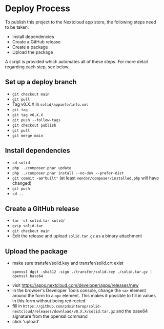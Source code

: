 # Deploy Process

To publish this project to the Nextcloud app store, the following steps need to be taken:

- Install dependencies
- Create a GitHub release
- Create a package
- Upload the package

A script is provided which automates all of these steps. 
For more detail regarding each step, see below.

## Set up a deploy branch

- `git checkout main`
- `git pull`
- Tag v0.X.X in `solid/appinfo/info.xml`
- `git tag`
- `git tag v0.X.X`
- `git push --follow-tags`
- `git checkout publish`
- `git pull`
- `git merge main`

## Install dependencies

- `cd solid`
- `php ../composer.phar update`
- `php ../composer.phar install --no-dev --prefer-dist`
- `git commit -am"built"` (at least `vendor/composer/installed.php` will have changed)
- `git push`
- `cd ..`

## Create a GitHub release

- `tar -cf solid.tar solid/`
- `gzip solid.tar`
- `git checkout main`
- Edit the release and upload `solid.tar.gz` as a binary attachment

## Upload the package

- make sure transfer/solid.key and transfer/solid.crt exist
  ```
  openssl dgst -sha512 -sign ./transfer/solid.key ./solid.tar.gz | openssl base64
  ```
- visit https://apps.nextcloud.com/developer/apps/releases/new
- In the browser's Developer Tools console, change the `<a>` element around the form to a `<p>` element. This makes it possible to fill in values in this form without being redirected
- fill in `https://github.com/pdsinterop/solid-nextcloud/releases/download/v0.X.X/solid.tar.gz` and the base64 signature from the openssl command
- click 'upload'
